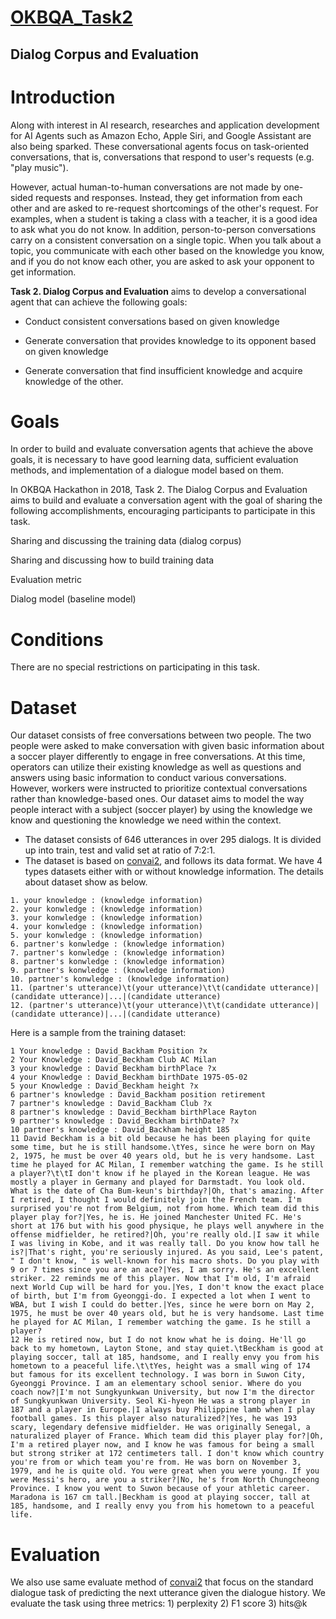 [OKBQA_Task2](http://7.okbqa.org/hackathon/task/task2)
=============
Dialog Corpus and Evaluation
-----------------

# Introduction
Along with interest in AI research, researches and application development for AI Agents such as Amazon Echo, Apple Siri, and Google Assistant are also being sparked. These conversational agents focus on task-oriented conversations, that is, conversations that respond to user's requests (e.g. "play music").

However, actual human-to-human conversations are not made by one-sided requests and responses. Instead, they get information from each other and are asked to re-request shortcomings of the other's request. For examples, when a student is taking a class with a teacher, it is a good idea to ask what you do not know. In addition, person-to-person conversations carry on a consistent conversation on a single topic. When you talk about a topic, you communicate with each other based on the knowledge you know, and if you do not know each other, you are asked to ask your opponent to get information.

**Task 2. Dialog Corpus and Evaluation** aims to develop a conversational agent that can achieve the following goals:

+ Conduct consistent conversations based on given knowledge

+ Generate conversation that provides knowledge to its opponent based on given knowledge

+ Generate conversation that find insufficient knowledge and acquire knowledge of the other.

# Goals
In order to build and evaluate conversation agents that achieve the above goals, it is necessary to have good learning data, sufficient evaluation methods, and implementation of a dialogue model based on them.

In OKBQA Hackathon in 2018, Task 2. The Dialog Corpus and Evaluation aims to build and evaluate a conversation agent with the goal of sharing the following accomplishments, encouraging participants to participate in this task.

Sharing and discussing the training data (dialog corpus)

Sharing and discussing how to build training data

Evaluation metric

Dialog model (baseline model)

# Conditions
There are no special restrictions on participating in this task.

# Dataset
Our dataset consists of free conversations between two people. The two people were asked to make conversation with given basic information about a soccer player differently to engage in free conversations. At this time, operators can utilize their existing knowledge as well as questions and answers using basic information to conduct various conversations. However, workers were instructed to prioritize contextual conversations rather than knowledge-based ones.
Our dataset aims to model the way people interact with a subject (soccer player) by using the knowledge we know and questioning the knowledge we need within the context.

- The dataset consists of 646 utterances in over 295 dialogs. It is divided up into train, test and valid set at ratio of 7:2:1.
- The dataset is based on [convai2](http://convai.io/), and follows its data format. We have 4 types datasets either with or without knowledge information. The details about dataset show as below.
```
1. your knowledge : (knowledge information)
2. your konwledge : (knowledge information)
3. your konwledge : (knowledge information)
4. your konwledge : (knowledge information)
5. your konwledge : (knowledge information)
6. partner's konwledge : (knowledge information)
7. partner's konwledge : (knowledge information)
8. partner's konwledge : (knowledge information)
9. partner's konwledge : (knowledge information)
10. partner's konwledge : (knowledge information)
11. (partner's utterance)\t(your utterance)\t\t(candidate utterance)|(candidate utterance)|...|(candidate utterance)
12. (partner's utterance)\t(your utterance)\t\t(candidate utterance)|(candidate utterance)|...|(candidate utterance)
```
Here is a sample from the training dataset:
```
1 Your knowledge : David_Backham Position ?x
2 Your Knowledge : David_Beckham Club AC Milan
3 your knowledge : David Beckham birthPlace ?x
4 your Knowledge : David_Beckham birthDate 1975-05-02
5 your Knowledge : David_Beckham height ?x
6 partner's knowledge : David_Backham position retirement
7 partner's knowledge : David_Backham Club ?x
8 partner's knowledge : David_Beckham birthPlace Rayton
9 partner's knowledge : David_Beckham birthDate? ?x
10 partner's knowledge : David_Backham height 185
11 David Beckham is a bit old because he has been playing for quite some time, but he is still handsome.\tYes, since he were born on May 2, 1975, he must be over 40 years old, but he is very handsome. Last time he played for AC Milan, I remember watching the game. Is he still a player?\t\tI don't know if he played in the Korean league. He was mostly a player in Germany and played for Darmstadt. You look old. What is the date of Cha Bum-keun's birthday?|Oh, that's amazing. After I retired, I thought I would definitely join the French team. I'm surprised you're not from Belgium, not from home. Which team did this player play for?|Yes, he is. He joined Manchester United FC. He's short at 176 but with his good physique, he plays well anywhere in the offense midfielder, he retired?|Oh, you're really old.|I saw it while I was living in Kobe, and it was really tall. Do you know how tall he is?|That's right, you're seriously injured. As you said, Lee's patent, " I don't know, " is well-known for his macro shots. Do you play with 9 or 7 times since you are an ace?|Yes, I am sorry. He's an excellent striker. 22 reminds me of this player. Now that I'm old, I'm afraid next World Cup will be hard for you.|Yes, I don't know the exact place of birth, but I'm from Gyeonggi-do. I expected a lot when I went to WBA, but I wish I could do better.|Yes, since he were born on May 2, 1975, he must be over 40 years old, but he is very handsome. Last time he played for AC Milan, I remember watching the game. Is he still a player?
12 He is retired now, but I do not know what he is doing. He'll go back to my hometown, Layton Stone, and stay quiet.\tBeckham is good at playing soccer, tall at 185, handsome, and I really envy you from his hometown to a peaceful life.\t\tYes, height was a small wing of 174 but famous for its excellent technology. I was born in Suwon City, Gyeonggi Province. I am an elementary school senior. Where do you coach now?|I'm not Sungkyunkwan University, but now I'm the director of Sungkyunkwan University. Seol Ki-hyeon He was a strong player in 187 and a player in Europe.|I always buy Philippine lamb when I play football games. Is this player also naturalized?|Yes, he was 193 scary, legendary defensive midfielder. He was originally Senegal, a naturalized player of France. Which team did this player play for?|Oh, I'm a retired player now, and I know he was famous for being a small but strong striker at 172 centimeters tall. I don't know which country you're from or which team you're from. He was born on November 3, 1979, and he is quite old. You were great when you were young. If you were Messi's hero, are you a striker?|No, he's from North Chungcheong Province. I know you went to Suwon because of your athletic career. Maradona is 167 cm tall.|Beckham is good at playing soccer, tall at 185, handsome, and I really envy you from his hometown to a peaceful life.
```

# Evaluation
We also use same evaluate method of [convai2](http://convai.io/) that focus on the standard dialogue task of predicting the next utterance given the dialogue history. We evaluate the task using three metrics: 1) perplexity 2) F1 score 3) hits@k

